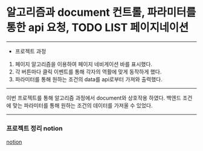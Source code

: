 # 알고리즘과 document 컨트롤, 파라미터를 통한 api 요청, TODO LIST 페이지네이션

<hr/>

- 프로젝트 과정

1. 페이지 알고리즘을 이용하여 페이지 네비게이션 바를 표시했다.
2. 각 버튼마다 클릭 이벤트를 통해 각자의 역활에 맞게 동작하게 했다.
3. 파라미터를 통해 원하는 조건의 data를 api로부터 가져와 출력했다.

<hr/>

이번 프로젝트를 통해 알고리즘 과정에서 document와 상호작용 하였다.
백엔드 조건에 맞는 파라미터를 통해 원하는 조건의 데이터를 가져올 수 있었다.

<hr/>

### 프로젝트 정리 notion

[notion](https://reinvented-magnolia-c6f.notion.site/605ac6d46efb4167b76abc7221dd6c66)
